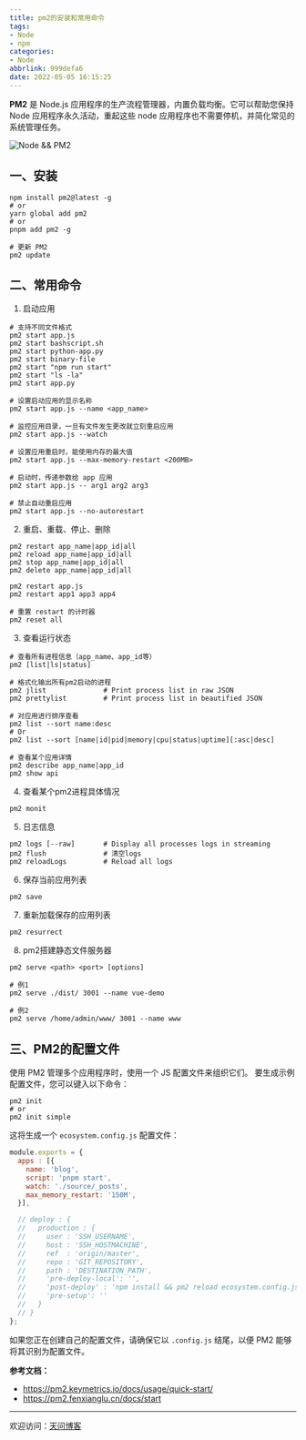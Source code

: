 ```yaml
---
title: pm2的安装和常用命令
tags:
- Node
- npm
categories:
- Node
abbrlink: 999defa6
date: 2022-05-05 16:15:25
---
```


**PM2** 是 Node.js 应用程序的生产流程管理器，内置负载均衡。它可以帮助您保持 Node 应用程序永久活动，重起这些 node 应用程序也不需要停机，并简化常见的系统管理任务。

![Node && PM2](https://tiven.cn/static/img/img-pm2-nbGS5mHrYfkp-kcsGkaxG.jpg)

[//]: # (<!-- more -->)

## 一、安装

```shell
npm install pm2@latest -g
# or
yarn global add pm2
# or
pnpm add pm2 -g

# 更新 PM2 
pm2 update
```

## 二、常用命令

1. 启动应用

```shell
# 支持不同文件格式
pm2 start app.js
pm2 start bashscript.sh
pm2 start python-app.py
pm2 start binary-file
pm2 start "npm run start"
pm2 start "ls -la"
pm2 start app.py

# 设置启动应用的显示名称
pm2 start app.js --name <app_name>

# 监控应用目录，一旦有文件发生更改就立刻重启应用
pm2 start app.js --watch

# 设置应用重启时，能使用内存的最大值
pm2 start app.js --max-memory-restart <200MB>

# 启动时，传递参数给 app 应用
pm2 start app.js -- arg1 arg2 arg3

# 禁止自动重启应用
pm2 start app.js --no-autorestart
```

2. 重启、重载、停止、删除

```shell
pm2 restart app_name|app_id|all
pm2 reload app_name|app_id|all
pm2 stop app_name|app_id|all
pm2 delete app_name|app_id|all

pm2 restart app.js
pm2 restart app1 app3 app4

# 重置 restart 的计时器
pm2 reset all 
```

3. 查看运行状态

```shell
# 查看所有进程信息（app_name、app_id等）
pm2 [list|ls|status]

# 格式化输出所有pm2启动的进程
pm2 jlist              # Print process list in raw JSON
pm2 prettylist         # Print process list in beautified JSON

# 对应用进行排序查看
pm2 list --sort name:desc
# Or
pm2 list --sort [name|id|pid|memory|cpu|status|uptime][:asc|desc] 

# 查看某个应用详情
pm2 describe app_name|app_id
pm2 show api
```

4. 查看某个pm2进程具体情况

```shell
pm2 monit
```

5. 日志信息

```shell
pm2 logs [--raw]       # Display all processes logs in streaming
pm2 flush              # 清空logs
pm2 reloadLogs         # Reload all logs
```

6. 保存当前应用列表

```shell
pm2 save
```

7. 重新加载保存的应用列表

```shell
pm2 resurrect
```

8. pm2搭建静态文件服务器

```shell
pm2 serve <path> <port> [options]

# 例1
pm2 serve ./dist/ 3001 --name vue-demo

# 例2
pm2 serve /home/admin/www/ 3001 --name www
```


## 三、PM2的配置文件

使用 PM2 管理多个应用程序时，使用一个 JS 配置文件来组织它们。
要生成示例配置文件，您可以键入以下命令：

```shell
pm2 init 
# or
pm2 init simple
```

这将生成一个 `ecosystem.config.js` 配置文件：

```js
module.exports = {
  apps : [{
    name: 'blog',
    script: 'pnpm start',
    watch: './source/_posts',
    max_memory_restart: '150M',
  }],

  // deploy : {
  //   production : {
  //     user : 'SSH_USERNAME',
  //     host : 'SSH_HOSTMACHINE',
  //     ref  : 'origin/master',
  //     repo : 'GIT_REPOSITORY',
  //     path : 'DESTINATION_PATH',
  //     'pre-deploy-local': '',
  //     'post-deploy' : 'npm install && pm2 reload ecosystem.config.js --env production',
  //     'pre-setup': ''
  //   }
  // }
};

```

如果您正在创建自己的配置文件，请确保它以 `.config.js` 结尾，以便 PM2 能够将其识别为配置文件。

**参考文档：**

* https://pm2.keymetrics.io/docs/usage/quick-start/
* https://pm2.fenxianglu.cn/docs/start

---

欢迎访问：[天问博客](https://tiven.cn/p/999defa6/ "天问博客-专注于大前端技术")



